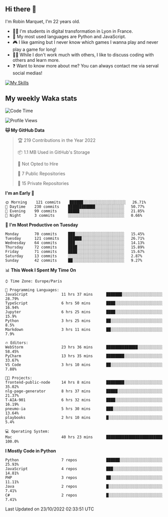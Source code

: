 ## Hi there 👋

I'm Robin Marquet, I'm 22 years old.

- 👨‍💻 I'm students in digital transformation in Lyon in France.
- 🌱 My most used languages are Python and JavaScript.
- 🎮 I like gaming but I never know which games I wanna play and never play a game for long!
- 👯‍♀️ While I don't work much with others, I like to discuss coding with others and learn more.
- ❓ Want to know more about me? You can always contact me via serval social medias!

[![My Skills](https://skillicons.dev/icons?i=js,html,css,docker,express,figma,firebase,graphql,mongodb,mysql,nodejs,py,react,ts,vue)](https://skillicons.dev)

## My weekly Waka stats

<!--START_SECTION:waka-->
![Code Time](http://img.shields.io/badge/Code%20Time-2%2C700%20hrs%2013%20mins-blue)

![Profile Views](http://img.shields.io/badge/Profile%20Views-0-blue)

**🐱 My GitHub Data** 

> 🏆 219 Contributions in the Year 2022
 > 
> 📦 1.1 MB Used in GitHub's Storage 
 > 
> 🚫 Not Opted to Hire
 > 
> 📜 7 Public Repositories 
 > 
> 🔑 15 Private Repositories  
 > 
**I'm an Early 🐤** 

```text
🌞 Morning    121 commits    ██████░░░░░░░░░░░░░░░░░░░   26.71% 
🌆 Daytime    230 commits    ████████████░░░░░░░░░░░░░   50.77% 
🌃 Evening    99 commits     █████░░░░░░░░░░░░░░░░░░░░   21.85% 
🌙 Night      3 commits      ░░░░░░░░░░░░░░░░░░░░░░░░░   0.66%

```
📅 **I'm Most Productive on Tuesday** 

```text
Monday       70 commits     ███░░░░░░░░░░░░░░░░░░░░░░   15.45% 
Tuesday      121 commits    ██████░░░░░░░░░░░░░░░░░░░   26.71% 
Wednesday    64 commits     ███░░░░░░░░░░░░░░░░░░░░░░   14.13% 
Thursday     72 commits     ████░░░░░░░░░░░░░░░░░░░░░   15.89% 
Friday       71 commits     ████░░░░░░░░░░░░░░░░░░░░░   15.67% 
Saturday     13 commits     ░░░░░░░░░░░░░░░░░░░░░░░░░   2.87% 
Sunday       42 commits     ██░░░░░░░░░░░░░░░░░░░░░░░   9.27%

```


📊 **This Week I Spent My Time On** 

```text
⌚︎ Time Zone: Europe/Paris

💬 Programming Languages: 
JavaScript               11 hrs 37 mins      ███████░░░░░░░░░░░░░░░░░░   28.79% 
TypeScript               6 hrs 50 mins       ████░░░░░░░░░░░░░░░░░░░░░   16.94% 
Jupyter                  6 hrs 25 mins       ████░░░░░░░░░░░░░░░░░░░░░   15.9% 
Python                   3 hrs 25 mins       ██░░░░░░░░░░░░░░░░░░░░░░░   8.5% 
Markdown                 3 hrs 11 mins       ██░░░░░░░░░░░░░░░░░░░░░░░   7.9%

🔥 Editors: 
WebStorm                 23 hrs 36 mins      ██████████████░░░░░░░░░░░   58.45% 
PyCharm                  13 hrs 35 mins      ████████░░░░░░░░░░░░░░░░░   33.67% 
VS Code                  3 hrs 10 mins       ██░░░░░░░░░░░░░░░░░░░░░░░   7.88%

🐱‍💻 Projects: 
frontend-public-node     14 hrs 8 mins       ████████░░░░░░░░░░░░░░░░░   35.02% 
nlg-page-generator       8 hrs 37 mins       █████░░░░░░░░░░░░░░░░░░░░   21.37% 
T-AIA-901                6 hrs 32 mins       ████░░░░░░░░░░░░░░░░░░░░░   16.19% 
pneumo-ia                5 hrs 30 mins       ███░░░░░░░░░░░░░░░░░░░░░░   13.64% 
playbooks                2 hrs 10 mins       █░░░░░░░░░░░░░░░░░░░░░░░░   5.4%

💻 Operating System: 
Mac                      40 hrs 23 mins      █████████████████████████   100.0%

```

**I Mostly Code in Python** 

```text
Python                   7 repos             ██████░░░░░░░░░░░░░░░░░░░   25.93% 
JavaScript               4 repos             ███░░░░░░░░░░░░░░░░░░░░░░   14.81% 
PHP                      3 repos             ██░░░░░░░░░░░░░░░░░░░░░░░   11.11% 
Java                     2 repos             █░░░░░░░░░░░░░░░░░░░░░░░░   7.41% 
C#                       2 repos             █░░░░░░░░░░░░░░░░░░░░░░░░   7.41%

```



 Last Updated on 23/10/2022 02:33:51 UTC
<!--END_SECTION:waka-->
